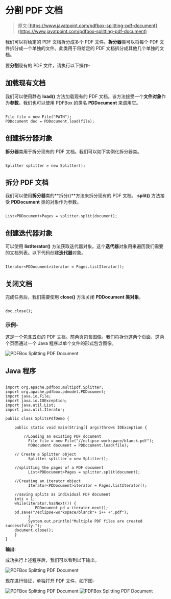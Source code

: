 # 分割 PDF 文档

> 原文:[https://www.javatpoint.com/pdfbox-splitting-pdf-document](https://www.javatpoint.com/pdfbox-splitting-pdf-document)

我们可以将给定的 PDF 文档拆分成多个 PDF 文件。**拆分器**类可以将每个 PDF 文件拆分成一个单独的文件。此类用于将给定的 PDF 文档拆分成其他几个单独的文档。

要**分割**现有的 PDF 文件，请执行以下操作-

## 加载现有文档

我们可以使用静态 **load()** 方法加载现有的 PDF 文档。该方法接受一个**文件对象**作为**参数**。我们也可以使用 PDFBox 的类名 **PDDocument** 来调用它。

```

File file = new File("PATH"); 
PDDocument doc = PDDocument.load(file); 

```

## 创建拆分器对象

**拆分器**类用于拆分现有的 PDF 文档。我们可以如下实例化拆分器类。

```

Splitter splitter = new Splitter();

```

## 拆分 PDF 文档

我们可以使用**拆分器**类的**拆分()**方法来拆分现有的 PDF 文档。 **split()** 方法接受 **PDDocument** 类的对象作为参数。

```

List<PDDocument>Pages = splitter.split(document);

```

## 创建迭代器对象

可以使用 **listIterator()** 方法获取迭代器对象。这个**迭代器**对象用来遍历我们需要的文档列表。以下代码创建**迭代器**对象。

```

Iterator<PDDocument>iterator = Pages.listIterator();

```

## 关闭文档

完成任务后，我们需要使用 **close()** 方法关闭 **PDDocument 类对象**。

```

doc.close();

```

### 示例-

这是一个包含五页的 PDF 文档。前两页包含图像。我们将拆分这两个页面，这两个页面通过一个 Java 程序以单个文件的形式包含图像。

![PDFBox Splitting PDF Document](../Images/80017dc69843f0a2db241b8f771d8233.png)

## Java 程序

```

import org.apache.pdfbox.multipdf.Splitter; 
import org.apache.pdfbox.pdmodel.PDDocument;
import java.io.File; 
import java.io.IOException; 
import java.util.List; 
import java.util.Iterator;

public class SplitsPdfDemo {

	public static void main(String[] args)throws IOException {

		//Loading an existing PDF document
	      File file = new File("//eclipse-workspace/blanck.pdf");
	      PDDocument document = PDDocument.load(file); 

	// Create a Splitter object
	      Splitter splitter = new Splitter();

	//splitting the pages of a PDF document
	      List<PDDocument>Pages = splitter.split(document);

	//Creating an iterator object
	      Iterator<PDDocument>iterator = Pages.listIterator();

	//saving splits as individual PDF document
	inti = 1;
	while(iterator.hasNext()) {
	         PDDocument pd = iterator.next();
	pd.save("/eclipse-workspace/blanck"+ i++ +".pdf");
	      }
	      System.out.println("Multiple PDF files are created successfully.");
	document.close();
	}
}

```

**输出:**

成功执行上述程序后，我们可以看到以下输出。

![PDFBox Splitting PDF Document](../Images/e638c8fb29239504afee157fb8e6a1e8.png)

现在进行验证，单独打开 PDF 文件，如下图-

![PDFBox Splitting PDF Document](../Images/417c1529cd773bd91afd7d4e691e3f64.png)
![PDFBox Splitting PDF Document](../Images/6536f4b508d754c9e647dc8bf9e39131.png)
